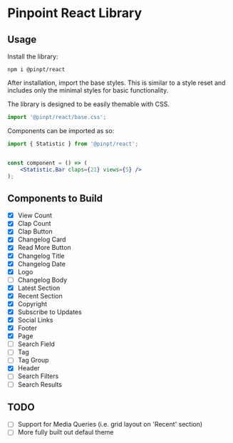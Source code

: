 # Pinpoint React Library

## Usage
Install the library:

```
npm i @pinpt/react
```

After installation, import the base styles. This is similar to a style reset and includes only the minimal styles for basic functionality.

The library is designed to be easily themable with CSS.

```jsx
import '@pinpt/react/base.css';
```

Components can be imported as so:

```jsx
import { Statistic } from '@pinpt/react';


const component = () => (
	<Statistic.Bar claps={21} views={5} />
);
```

## Components to Build

-  [x] View Count
-  [x] Clap Count
-  [x] Clap Button
-  [x] Changelog Card
-  [x] Read More Button
-  [x] Changelog Title
-  [x] Changelog Date
-  [x] Logo
-  [ ] Changelog Body
-  [x] Latest Section
-  [x] Recent Section
-  [x] Copyright
-  [x] Subscribe to Updates
-  [x] Social Links
-  [x] Footer
-  [x] Page
-  [ ] Search Field
-  [ ] Tag
-  [ ] Tag Group
-  [x] Header
-  [ ] Search Filters
-  [ ] Search Results

## TODO

-  [ ] Support for Media Queries (i.e. grid layout on 'Recent' section)
-  [ ] More fully built out defaul theme

